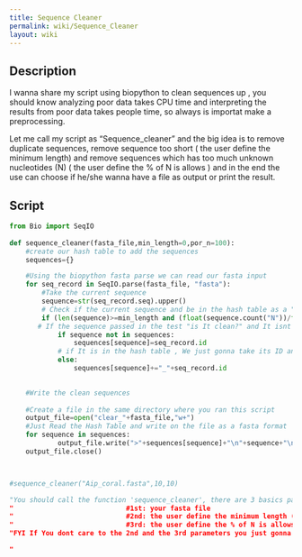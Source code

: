 ```yaml
---
title: Sequence Cleaner
permalink: wiki/Sequence_Cleaner
layout: wiki
---
```


Description
-----------

I wanna share my script using biopython to clean sequences up , you
should know analyzing poor data takes CPU time and interpreting the
results from poor data takes people time, so always is importat make a
preprocessing.

Let me call my script as “Sequence\_cleaner” and the big idea is to
remove duplicate sequences, remove sequence too short ( the user define
the minimum length) and remove sequences which has too much unknown
nucleotides (N) ( the user define the % of N is allows ) and in the end
the use can choose if he/she wanna have a file as output or print the
result.

Script
------

``` python
from Bio import SeqIO
 
def sequence_cleaner(fasta_file,min_length=0,por_n=100):
    #create our hash table to add the sequences
    sequences={}

    #Using the biopython fasta parse we can read our fasta input
    for seq_record in SeqIO.parse(fasta_file, "fasta"):
        #Take the current sequence
        sequence=str(seq_record.seq).upper()
        # Check if the current sequence and be in the hash table as a "clean" sequence according with the user parameters
        if (len(sequence)>=min_length and (float(sequence.count("N"))/float(len(sequence)))*100<=por_n):
       # If the sequence passed in the test "is It clean?" and It isnt in the hash table , the sequence and Its id gonna be in the hash table
            if sequence not in sequences:
                sequences[sequence]=seq_record.id
            # if It is in the hash table , We just gonna take its ID and concact with the Id of other sequence that was exaclty the same.
            else:
                sequences[sequence]+="_"+seq_record.id

            
    #Write the clean sequences
                
    #Create a file in the same directory where you ran this script
    output_file=open("clear_"+fasta_file,"w+")
    #Just Read the Hash Table and write on the file as a fasta format
    for sequence in sequences:
            output_file.write(">"+sequences[sequence]+"\n"+sequence+"\n")
    output_file.close()



#sequence_cleaner("Aip_coral.fasta",10,10)

"You should call the function 'sequence_cleaner', there are 3 basics parameters:
"                            #1st: your fasta file 
"                            #2nd: the user define the minimum length (default value 0 ( means  you dont care to minimum length)
"                            #3rd: the user define the % of N is allows (default value 100 ( means  you dont care to 'N' in your sequences))
"FYI If You dont care to the 2nd and the 3rd parameters you just gonna remove the duplicate sequences

"
```
